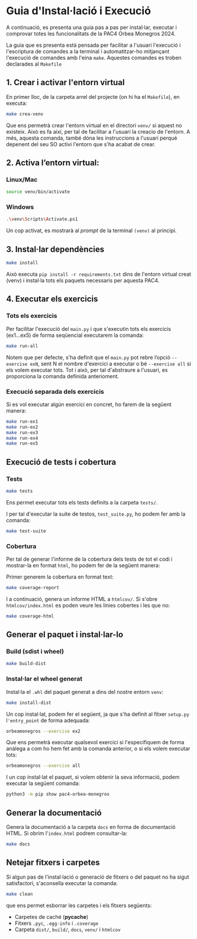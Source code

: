 # Guia d'Instal·lació i Execució

A continuació, es presenta una guia pas a pas per instal·lar, executar i comprovar totes les funcionalitats de la PAC4 Orbea Monegros 2024.

La guia que es presenta està pensada per facilitar a l'usuari l'execució i l'escriptura de comandes a la terminal i automatitzar-ho mitjançant l'execució de comandes amb l'eina `make`. Aquestes comandes es troben declarades al `Makefile`

## 1. Crear i activar l'entorn virtual

En primer lloc, de la carpeta arrel del projecte (on hi ha el `Makefile`), en executa:

```bash
make crea-venv
```

Que ens permetrà crear l'entorn virtual en el directori `venv/` si aquest no existeix. Això es fa així, per tal de facilitar a l'usuari la creacio de l'entorn. A més, aquesta comanda, també dóna les instruccions a l'usuari perquè depenent del seu SO activi l'entorn que s'ha acabat de crear.

## 2. Activa l’entorn virtual:

### Linux/Mac

```bash
source venv/bin/activate
```

### Windows

```bash
.\venv\Scripts\Activate.ps1
```

Un cop activat, es mostrarà al *prompt* de la terminal `(venv)` al principi.

## 3. Instal·lar dependències

```bash
make install
```

Això executa `pip install -r requirements.txt` dins de l'entorn virtual creat (venv) i instal·la tots els paquets necessaris per aquesta PAC4.

## 4. Executar els exercicis

### Tots els exercicis

Per facilitar l'execució del `main.py` i que s'executin tots els exercicis (ex1...ex5) de forma seqüencial executarem la comanda:

```bash
make run-all
```

Notem que per defecte, s'ha definit que el `main.py` pot rebre l’opció `--exercise exN`, sent N el nombre d'exercici a executar o bé `--exercise all` si els volem executar tots. Tot i això, per tal d'abstraure a l'usuari, es proporciona la comanda definida anterioment.

### Execució separada dels exercicis

Si es vol executar algún exercici en concret, ho farem de la següent manera:

```bash
make run-ex1
make run-ex2
make run-ex3
make run-ex4
make run-ex5
```

## Execució de tests i cobertura

### Tests

```bash
make tests
```
Ens permet executar tots els tests definits a la carpeta `tests/`.

I per tal d'executar la suite de testos, `test_suite.py`, ho podem fer amb la comanda:

```bash
make test-suite
```

### Cobertura

Per tal de generar l'informe de la cobertura dels tests de tot el codi i mostrar-la en format `html`, ho podem fer de la següent manera:

Primer generem la cobertura en format text:

```bash
make coverage-report
```
I a continuació, genera un informe HTML a `htmlcov/`. 
Si s'obre `htmlcov/index.html` es poden veure les línies cobertes i les que no:

```bash
make coverage-html
```

## Generar el paquet i instal·lar-lo

### Build (sdist i wheel)

```bash
make build-dist
```

### Instal·lar el wheel generat

Instal·la el `.whl` del paquet generat a dins del nostre entorn `venv`: 

```bash
make install-dist
```
    
Un cop instal·lat, podem fer el següent, ja que s'ha definit al fitxer `setup.py` l`'entry_point` de forma adequada:

```bash
orbeamonegros --exercise ex2
```

Que ens permetrà executar qualsevol exercici si l'especifiquem de forma anàlega a com ho hem fet amb la comanda anterior, o si els volem executar tots:

```bash
orbeamonegros --exercise all
```

I un cop instal·lat el paquet, si volem obtenir la seva informació, podem executar la següent comanda:

```bash
python3 -m pip show pac4-orbea-monegros
```

## Generar la documentació

Genera la documentació a la carpeta `docs` en forma de documentació HTML. Si obrim l'`index.html` podrem consultar-la:

```bash
make docs
```

## Netejar fitxers i carpetes

Si algun pas de l'instal·lació o generació de fitxers o del paquet no ha sigut satisfactori, s'aconsella executar la comanda:

```bash
make clean
```
que ens permet esborrar les carpetes i els fitxers següents:

- Carpetes de caché (__pycache__)
- Fitxers `.pyc`, `.egg-info` i `.coverage` 
- Carpeta `dist/`, `build/`, `docs`, `venv/` i `htmlcov`
